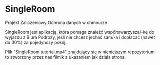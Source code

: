 # SingleRoom
Projekt Zaliczeniowy Ochrona danych w chmnurze 

SingleRoom jest aplikacją, która pomaga znaleźć współtowarzysza/-kę do wyjazdu z Biura Podróży, jeśli nie chcesz jechać sam/-a i dopłacać (nawet do 30%) za pojedynczy pokój.

Plik "SingleRoom tutorial.mp4" znajdujący się w nieniejszym repozytorium to stworzony przez nas filmik z ukazaniem jak działa strona.
